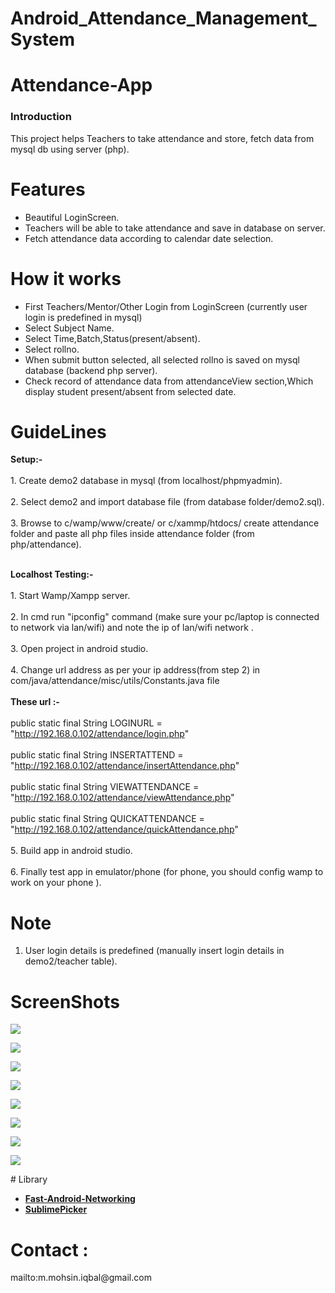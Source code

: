# Android_Attendance_Management_System
# Attendance-App
<h3>Introduction</h3>
This project helps Teachers to take attendance and store, fetch data from mysql db using server (php).

# Features
- Beautiful LoginScreen.
- Teachers will be able to take attendance and save in database on server.
- Fetch attendance data according to calendar date selection.

# How it works
- First Teachers/Mentor/Other Login from LoginScreen (currently user login is predefined in mysql)
- Select Subject Name.
- Select Time,Batch,Status(present/absent).
- Select rollno.
- When submit button selected, all selected rollno is saved on mysql database (backend php server).
- Check record of attendance data from attendanceView section,Which display student present/absent from selected date.

# GuideLines

 <b> Setup:-</b>
 <br> </br>
	1. Create demo2 database in mysql (from localhost/phpmyadmin).
	<br> </br>
	2. Select demo2 and import database file (from database folder/demo2.sql).
	<br> </br>
	3. Browse to c/wamp/www/create/ or c/xammp/htdocs/  create attendance folder and paste all php files inside attendance folder (from php/attendance).
	<br> </br>
	
  <b> Localhost Testing:- </b>
  <br> </br>
	1. Start Wamp/Xampp server.
	<br> </br>
	2. In cmd run "ipconfig" command (make sure your pc/laptop is connected to network via lan/wifi) and note the ip of lan/wifi network .
	<br> </br>
	3. Open project in android studio.
	<br> </br>
	4. Change url address as per your ip address(from step 2) in com/java/attendance/misc/utils/Constants.java file
		<br> </br>
		<b>These url :-</b>
	<br> </br>
	 		 public static final String LOGINURL = "http://192.168.0.102/attendance/login.php"
			 <br> </br>
			 public static final String INSERTATTEND = "http://192.168.0.102/attendance/insertAttendance.php"
			<br> </br>
		         public static final String VIEWATTENDANCE = "http://192.168.0.102/attendance/viewAttendance.php"
			<br> </br>
			 public static final String QUICKATTENDANCE = "http://192.168.0.102/attendance/quickAttendance.php"	
	<br> </br>
	5. Build app in android studio.
	<br> </br>
	6. Finally test app in emulator/phone (for phone, you should config wamp to work on your phone ).<br>

# Note
1. User login details is predefined (manually insert login details in demo2/teacher table).

# ScreenShots
<p>
<img src="https://github.com/m-mohsin-iqbal/Android_Attendance_Management_System/blob/master/Attendance/Screenshot/1.jpg">
</p>
<p>
<img src="https://github.com/m-mohsin-iqbal/Android_Attendance_Management_System/blob/master/Attendance/Screenshot/2.jpg">
</p>
<p>
<img src="https://github.com/m-mohsin-iqbal/Android_Attendance_Management_System/blob/master/Attendance/Screenshot/3.jpg">
</p>
<p>
<img src="https://github.com/m-mohsin-iqbal/Android_Attendance_Management_System/blob/master/Attendance/Screenshot/4.jpg">
</p>
<p>
<img src="https://github.com/m-mohsin-iqbal/Android_Attendance_Management_System/blob/master/Attendance/Screenshot/5.jpg">
</p>
<p>
<img src="https://github.com/m-mohsin-iqbal/Android_Attendance_Management_System/blob/master/Attendance/Screenshot/6.jpg">
</p>
<p>
<img src="https://github.com/m-mohsin-iqbal/Android_Attendance_Management_System/blob/master/Attendance/Screenshot/7.jpg">
</p>
<p>
<img src="https://github.com/m-mohsin-iqbal/Android_Attendance_Management_System/blob/master/Attendance/Screenshot/8.jpg">
</p>
# Library

<p>
 <ul>
 <li>
       <a href="https://github.com/amitshekhariitbhu/Fast-Android-Networking"><b>Fast-Android-Networking</b></a>
 </li>
     <li>
        <a href="https://github.com/vikramkakkar/SublimePicker"><b>SublimePicker</b></a>    
    </li>
 </ul>
 </p>

# Contact :

 <p>mailto:m.mohsin.iqbal@gmail.com</p>

